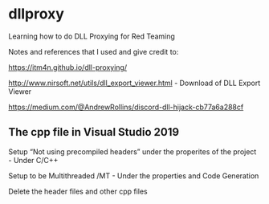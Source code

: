 # dllproxy
Learning how to do DLL Proxying for Red Teaming


Notes and references that I used and give credit to:

https://itm4n.github.io/dll-proxying/

http://www.nirsoft.net/utils/dll_export_viewer.html - Download of DLL Export Viewer

https://medium.com/@AndrewRollins/discord-dll-hijack-cb77a6a288cf

The cpp file in Visual Studio 2019
------------------------------------
Setup “Not using precompiled headers” under the properites of the project - Under C/C++

Setup to be Multithreaded /MT - Under the properties and Code Generation

Delete the header files and other cpp files
